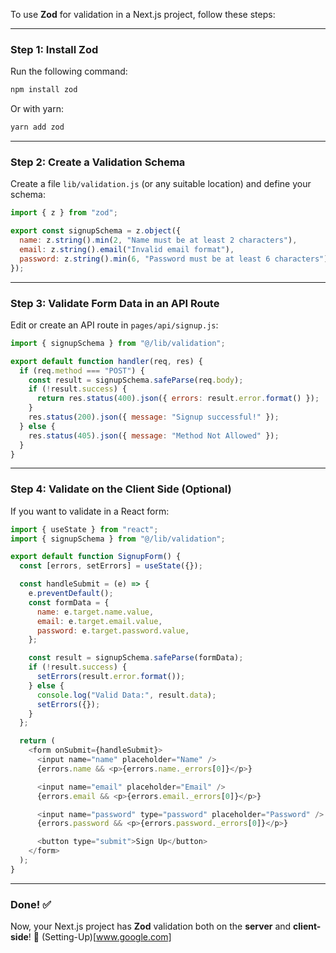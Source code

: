 To use **Zod** for validation in a Next.js project, follow these steps:

---
### **Step 1: Install Zod**

Run the following command:

```sh
npm install zod
```

Or with yarn:

```sh
yarn add zod
```

---
### **Step 2: Create a Validation Schema**

Create a file `lib/validation.js` (or any suitable location) and define your schema:

```js
import { z } from "zod";

export const signupSchema = z.object({
  name: z.string().min(2, "Name must be at least 2 characters"),
  email: z.string().email("Invalid email format"),
  password: z.string().min(6, "Password must be at least 6 characters"),
});
```

---
### **Step 3: Validate Form Data in an API Route**

Edit or create an API route in `pages/api/signup.js`:

```js
import { signupSchema } from "@/lib/validation";

export default function handler(req, res) {
  if (req.method === "POST") {
    const result = signupSchema.safeParse(req.body);
    if (!result.success) {
      return res.status(400).json({ errors: result.error.format() });
    }
    res.status(200).json({ message: "Signup successful!" });
  } else {
    res.status(405).json({ message: "Method Not Allowed" });
  }
}
```

---
### **Step 4: Validate on the Client Side (Optional)**

If you want to validate in a React form:

```js
import { useState } from "react";
import { signupSchema } from "@/lib/validation";

export default function SignupForm() {
  const [errors, setErrors] = useState({});

  const handleSubmit = (e) => {
    e.preventDefault();
    const formData = {
      name: e.target.name.value,
      email: e.target.email.value,
      password: e.target.password.value,
    };

    const result = signupSchema.safeParse(formData);
    if (!result.success) {
      setErrors(result.error.format());
    } else {
      console.log("Valid Data:", result.data);
      setErrors({});
    }
  };

  return (
    <form onSubmit={handleSubmit}>
      <input name="name" placeholder="Name" />
      {errors.name && <p>{errors.name._errors[0]}</p>}

      <input name="email" placeholder="Email" />
      {errors.email && <p>{errors.email._errors[0]}</p>}

      <input name="password" type="password" placeholder="Password" />
      {errors.password && <p>{errors.password._errors[0]}</p>}

      <button type="submit">Sign Up</button>
    </form>
  );
}
```

---
### **Done! ✅**

Now, your Next.js project has **Zod** validation both on the **server** and **client-side**! 🚀
(Setting-Up)[www.google.com]
